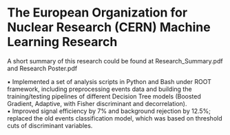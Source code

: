 # The European Organization for Nuclear Research (CERN) Machine Learning Research

A short summary of this research could be found at Research_Summary.pdf and Research Poster.pdf

▪ Implemented a set of analysis scripts in Python and Bash under ROOT framework, including preprocessing events data
and building the training/testing pipelines of different Decision Tree models (Boosted Gradient, Adaptive, with Fisher
discriminant and decorrelation). <br />
▪ Improved signal efficiency by 7% and background rejection by 12.5%; replaced the old events classification model,
which was based on threshold cuts of discriminant variables.
